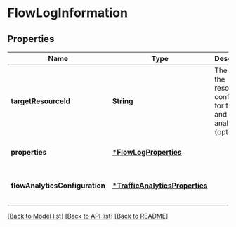 # FlowLogInformation


## Properties
Name | Type | Description | Notes
------------ | ------------- | ------------- | -------------
**targetResourceId** | **String** | The ID of the resource to configure for flow log and traffic analytics (optional) . | [default to nothing]
**properties** | [***FlowLogProperties**](FlowLogProperties.md) |  | [default to nothing]
**flowAnalyticsConfiguration** | [***TrafficAnalyticsProperties**](TrafficAnalyticsProperties.md) |  | [optional] [default to nothing]


[[Back to Model list]](../README.md#models) [[Back to API list]](../README.md#api-endpoints) [[Back to README]](../README.md)


